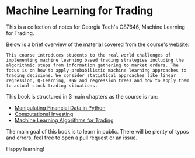 # Machine Learning for Trading

This is a collection of notes for Georgia Tech's CS7646, Machine Learning for Trading.

Below is a brief overview of the material covered from the course's [website](http://lucylabs.gatech.edu/ml4t/):

```{admonition} Course Overview
This course introduces students to the real world challenges of implementing machine learning based trading strategies including the algorithmic steps from information gathering to market orders. The focus is on how to apply probabilistic machine learning approaches to trading decisions. We consider statistical approaches like linear regression, Q-Learning, KNN and regression trees and how to apply them to actual stock trading situations.
```

This book is structured in 3 main chapters as the course is run:
- [Manipulating Financial Data  in Python](http://lucylabs.gatech.edu/ml4t/manipulating-financial-data-in-python/)
- [Computational Investing](http://lucylabs.gatech.edu/ml4t/computational-investing/)
- [Machine Learning Algorithms for Trading](http://lucylabs.gatech.edu/ml4t/machine-learning-algorithms-for-trading/)


The main goal of this book is to learn in public. There will be plenty of typos and errors, feel free to open a pull request or an issue.

Happy learning!  
